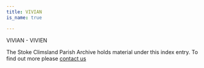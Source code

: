 ```yaml
---
title: VIVIAN
is_name: true

---
```


VIVIAN - VIVIEN


The Stoke Climsland Parish Archive holds material under this index entry. To find out more please [contact us](/contact/)
